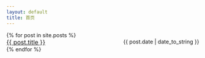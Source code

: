 ```yaml
---
layout: default
title: 首页
---
```


<ul style="padding: 0;">
    {% for post in site.posts %}
    <li style="list-style: none; font-size: 16px"><a href="{{ site.baseurl }}{{ post.url }}">{{ post.title }}</a><span style="float: right;font-size: 14px;">{{ post.date | date_to_string }} </span></li>
    {% endfor %}
</ul>